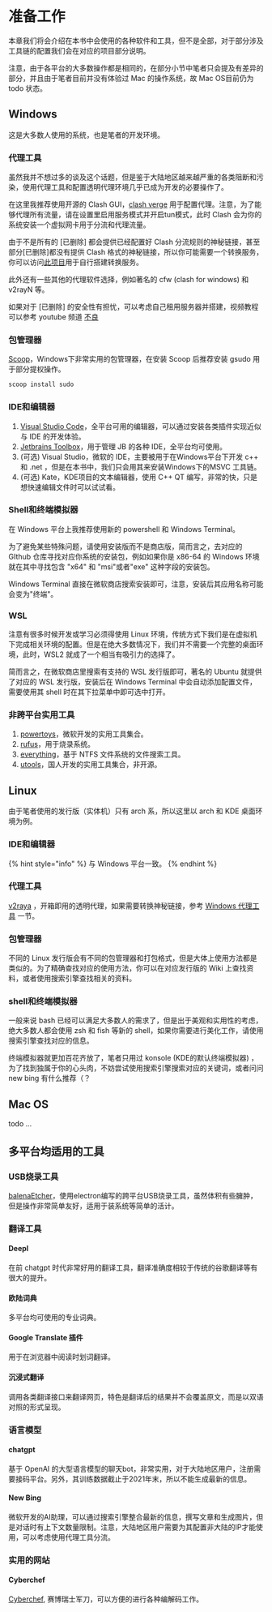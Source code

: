 # 准备工作

本章我们将会介绍在本书中会使用的各种软件和工具，但不是全部，对于部分涉及工具链的配置我们会在对应的项目部分说明。

注意，由于各平台的大多数操作都是相同的，在部分小节中笔者只会提及有差异的部分，并且由于笔者目前并没有体验过 Mac 的操作系统，故 Mac OS目前仍为 todo 状态。

## Windows

这是大多数人使用的系统，也是笔者的开发环境。

### 代理工具

虽然我并不想过多的谈及这个话题，但是鉴于大陆地区越来越严重的各类阻断和污染，使用代理工具和配置透明代理环境几乎已成为开发的必要操作了。

在这里我推荐使用开源的 Clash GUI，[clash verge](https://github.com/zzzgydi/clash-verge/releases) 用于配置代理。注意，为了能够代理所有流量，请在设置里启用服务模式并开启tun模式，此时 Clash 会为你的系统安装一个虚拟网卡用于分流和代理流量。

由于不是所有的 \[已删除] 都会提供已经配置好 Clash 分流规则的神秘链接，甚至部分\[已删除]都没有提供 Clash 格式的神秘链接，所以你可能需要一个转换服务，你可以访问[此项目](https://github.com/tindy2013/subconverter)用于自行搭建转换服务。

此外还有一些其他的代理软件选择，例如著名的 cfw (clash for windows) 和 v2rayN 等。

如果对于 \[已删除] 的安全性有担忧，可以考虑自己租用服务器并搭建，视频教程可以参考 youtube 频道 [不良](https://www.youtube.com/@bulianglin)&#x20;

### 包管理器

[Scoop](https://scoop.sh/)，Windows下非常实用的包管理器，在安装 Scoop 后推荐安装 gsudo 用于部分提权操作。

```powershell
scoop install sudo
```

### IDE和编辑器

1. [Visual Studio Code](https://code.visualstudio.com/)，全平台可用的编辑器，可以通过安装各类插件实现近似与 IDE 的开发体验。
2. [Jetbrains Toolbox](https://www.jetbrains.com/toolbox-app/)，用于管理 JB 的各种 IDE，全平台均可使用。
3. (可选) Visual Studio，微软的 IDE，主要被用于在Windows平台下开发 c++ 和 .net ，但是在本书中，我们只会用其来安装Windows下的MSVC 工具链。
4. (可选) Kate，KDE项目的文本编辑器，使用 C++ QT 编写，非常的快，只是想快速编辑文件时可以试试看。

### Shell和终端模拟器

在 Windows 平台上我推荐使用新的 powershell 和 Windows Terminal。

为了避免某些特殊问题，请使用安装版而不是商店版，简而言之，去对应的 GIthub 仓库寻找对应你系统的安装包，例如如果你是 x86-64 的 Windows 环境就在其中寻找包含 "x64" 和 "msi"或者"exe" 这种字段的安装包。

Windows Terminal 直接在微软商店搜索安装即可，注意，安装后其应用名称可能会变为"终端"。

### WSL

注意有很多时候开发或学习必须得使用 Linux 环境，传统方式下我们是在虚拟机下完成相关环境的配置。但是在绝大多数情况下，我们并不需要一个完整的桌面环境，此时，WSL2 就成了一个相当有吸引力的选择了。

简而言之，在微软商店里搜索有支持的 WSL 发行版即可，著名的 Ubuntu 就提供了对应的 WSL 发行版，安装后在 Windows Terminal 中会自动添加配置文件，需要使用其 shell 时在其下拉菜单中即可选中打开。

### 非跨平台实用工具

1. [powertoys](https://github.com/microsoft/PowerToys)，微软开发的实用工具集合。
2. [rufus](https://rufus.ie/zh/)，用于烧录系统。
3. [everything](https://www.voidtools.com/zh-cn/)，基于 NTFS 文件系统的文件搜索工具。
4. [utools](https://www.u.tools/)，国人开发的实用工具集合，非开源。

## Linux

由于笔者使用的发行版（实体机）只有 arch 系，所以这里以 arch 和 KDE 桌面环境为例。

### IDE和编辑器

{% hint style="info" %}
与 Windows 平台一致。
{% endhint %}

### 代理工具

[v2raya](https://github.com/v2rayA/v2rayA) ，开箱即用的透明代理，如果需要转换神秘链接，参考 [Windows 代理工具](zhun-bei-gong-zuo.md#dai-li-gong-ju) 一节。

### 包管理器

不同的 Linux 发行版会有不同的包管理器和打包格式，但是大体上使用方法都是类似的。为了精确查找对应的使用方法，你可以在对应发行版的 Wiki 上查找资料，或者使用搜索引擎查找相关的资料。

### shell和终端模拟器

一般来说 bash 已经可以满足大多数人的需求了，但是出于美观和实用性的考虑，绝大多数人都会使用 zsh 和 fish 等新的 shell，如果你需要进行美化工作，请使用搜索引擎查找对应的信息。

终端模拟器就更加百花齐放了，笔者只用过 konsole (KDE的默认终端模拟器) ，为了找到独属于你的心头肉，不妨尝试使用搜索引擎搜索对应的关键词，或者问问 new bing 有什么推荐（？

## Mac OS

todo ...

## 多平台均适用的工具

### USB烧录工具

[balenaEtcher](https://www.balena.io/etcher)，使用electron编写的跨平台USB烧录工具，虽然体积有些臃肿，但是操作非常简单友好，适用于装系统等简单的活计。

### 翻译工具

#### Deepl

在前 chatgpt 时代非常好用的翻译工具，翻译准确度相较于传统的谷歌翻译等有很大的提升。

#### 欧陆词典

多平台均可使用的专业词典。

#### Google Translate 插件

用于在浏览器中阅读时划词翻译。

#### 沉浸式翻译

调用各类翻译接口来翻译网页，特色是翻译后的结果并不会覆盖原文，而是以双语对照的形式呈现。

### 语言模型

#### chatgpt

基于 OpenAI 的大型语言模型的聊天bot，非常实用，对于大陆地区用户，注册需要接码平台。另外，其训练数据截止于2021年末，所以不能生成最新的信息。

#### New Bing

微软开发的AI助理，可以通过搜索引擎整合最新的信息，撰写文章和生成图片，但是对话时有上下文数量限制。注意，大陆地区用户需要为其配置非大陆的IP才能使用，可以考虑使用代理工具分流。

### 实用的网站

#### Cyberchef

[Cyberchef](https://gchq.github.io/CyberChef/), 赛博瑞士军刀，可以方便的进行各种编解码工作。

####


